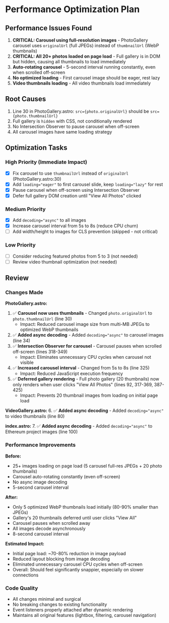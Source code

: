 # Performance Optimization Plan

## Performance Issues Found

1. **CRITICAL: Carousel using full-resolution images** - PhotoGallery carousel uses `originalUrl` (full JPEGs) instead of `thumbnailUrl` (WebP thumbnails)
2. **CRITICAL: All 20+ photos loaded on page load** - Full gallery is in DOM but hidden, causing all thumbnails to load immediately
3. **Auto-rotating carousel** - 5-second interval running constantly, even when scrolled off-screen
4. **No optimized loading** - First carousel image should be eager, rest lazy
5. **Video thumbnails loading** - All video thumbnails load immediately

## Root Causes

1. Line 30 in PhotoGallery.astro: `src={photo.originalUrl}` should be `src={photo.thumbnailUrl}`
2. Full gallery is `hidden` with CSS, not conditionally rendered
3. No Intersection Observer to pause carousel when off-screen
4. All carousel images have same loading strategy

## Optimization Tasks

### High Priority (Immediate Impact)

- [x] Fix carousel to use `thumbnailUrl` instead of `originalUrl` (PhotoGallery.astro:30)
- [x] Add `loading="eager"` to first carousel slide, keep `loading="lazy"` for rest
- [x] Pause carousel when off-screen using Intersection Observer
- [x] Defer full gallery DOM creation until "View All Photos" clicked

### Medium Priority

- [x] Add `decoding="async"` to all images
- [x] Increase carousel interval from 5s to 8s (reduce CPU churn)
- [ ] Add width/height to images for CLS prevention (skipped - not critical)

### Low Priority

- [ ] Consider reducing featured photos from 5 to 3 (not needed)
- [ ] Review video thumbnail optimization (not needed)

## Review

### Changes Made

**PhotoGallery.astro:**
1. ✅ **Carousel now uses thumbnails** - Changed `photo.originalUrl` to `photo.thumbnailUrl` (line 30)
   - Impact: Reduced carousel image size from multi-MB JPEGs to optimized WebP thumbnails
2. ✅ **Added async decoding** - Added `decoding="async"` to carousel images (line 34)
3. ✅ **Intersection Observer for carousel** - Carousel pauses when scrolled off-screen (lines 318-349)
   - Impact: Eliminates unnecessary CPU cycles when carousel not visible
4. ✅ **Increased carousel interval** - Changed from 5s to 8s (line 325)
   - Impact: Reduced JavaScript execution frequency
5. ✅ **Deferred gallery rendering** - Full photo gallery (20 thumbnails) now only renders when user clicks "View All Photos" (lines 92, 317-369, 387-425)
   - Impact: Prevents 20 thumbnail images from loading on initial page load

**VideoGallery.astro:**
6. ✅ **Added async decoding** - Added `decoding="async"` to video thumbnails (line 80)

**index.astro:**
7. ✅ **Added async decoding** - Added `decoding="async"` to Ethereum project images (line 100)

### Performance Improvements

**Before:**
- 25+ images loading on page load (5 carousel full-res JPEGs + 20 photo thumbnails)
- Carousel auto-rotating constantly (even off-screen)
- No async image decoding
- 5-second carousel interval

**After:**
- Only 5 optimized WebP thumbnails load initially (80-90% smaller than JPEGs)
- Gallery's 20 thumbnails deferred until user clicks "View All"
- Carousel pauses when scrolled away
- All images decode asynchronously
- 8-second carousel interval

**Estimated Impact:**
- Initial page load: ~70-80% reduction in image payload
- Reduced layout blocking from image decoding
- Eliminated unnecessary carousel CPU cycles when off-screen
- Overall: Should feel significantly snappier, especially on slower connections

### Code Quality

- All changes minimal and surgical
- No breaking changes to existing functionality
- Event listeners properly attached after dynamic rendering
- Maintains all original features (lightbox, filtering, carousel navigation)
